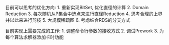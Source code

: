 目前可以思考的优化方向:
	1. 重新实现BitSet, 优化直径的计算
	2. Domain Reduction
	3. 每次随机从P集合中选点来进行直径Reduction
	4. 思考合理的上界并以此来进行剪枝
	5. 大规模稀疏图
	6. 考虑结合RDS的分支方式

目前实现上需要完成的工作:
	1. 调整命令行参数的接收方式
	2. 调试Prework
	3. 为每个算法求解器添加卡时功能

